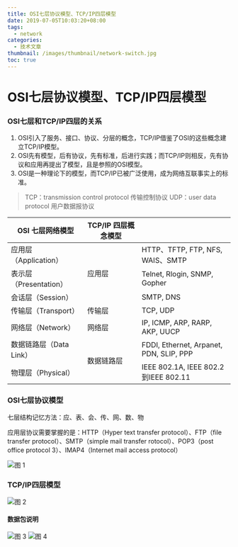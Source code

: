 ```yaml
---
title: OSI七层协议模型、TCP/IP四层模型
date: 2019-07-05T10:03:20+08:00
tags:
  - network
categories:
  - 技术文章
thumbnail: /images/thumbnail/network-switch.jpg
toc: true
---
```


# OSI七层协议模型、TCP/IP四层模型
<!--more-->

### OSI七层和TCP/IP四层的关系

1.  OSI引入了服务、接口、协议、分层的概念，TCP/IP借鉴了OSI的这些概念建立TCP/IP模型。
2.  OSI先有模型，后有协议，先有标准，后进行实践；而TCP/IP则相反，先有协议和应用再提出了模型，且是参照的OSI模型。
3.  OSI是一种理论下的模型，而TCP/IP已被广泛使用，成为网络互联事实上的标准。

> TCP：transmission control protocol 传输控制协议
> UDP：user data protocol 用户数据报协议

<table>
	<thead>
		<tr>
			<th>OSI 七层网络模型 </th>
			<th>TCP/IP 四层概念模型 </th>
			<th> </th>
		</tr>
	</thead>
	<tbody>
		<tr>
			<td>应用层（Application）</td>
			<td rowspan="3">应用层 </td>
			<td>HTTP、TFTP, FTP, NFS, WAIS、SMTP </td>
		</tr>
		<tr>
			<td>表示层（Presentation）</td>
			<td>Telnet, Rlogin, SNMP, Gopher </td>
		</tr>
		<tr>
			<td>会话层（Session）</td>
			<td>SMTP, DNS </td>
		</tr>
		<tr>
			<td>传输层（Transport）</td>
			<td>传输层 </td>
			<td> TCP, UDP</td>
		</tr>
		<tr>
			<td>网络层（Network）</td>
			<td> 网络层</td>
			<td> IP, ICMP, ARP, RARP, AKP, UUCP</td>
		</tr>
		<tr>
			<td>数据链路层（Data Link）</td>
			<td rowspan="2">数据链路层 </td>
			<td> FDDI, Ethernet, Arpanet, PDN, SLIP, PPP</td>
		</tr>
		<tr>
			<td>物理层（Physical）</td>
			<td>IEEE 802.1A, IEEE 802.2到IEEE 802.11 </td>
		</tr>
	</tbody>
</table>


### OSI七层协议模型

七层结构记忆方法：应、表、会、传、网、数、物

应用层协议需要掌握的是：HTTP（Hyper text transfer protocol）、FTP（file transfer protocol）、SMTP（simple mail transfer rotocol）、POP3（post office protocol 3）、IMAP4（Internet mail access protocol）

![图 1 ](/images/network/图1.jpeg)

### TCP/IP四层模型

![图 2 ](/images/network/图2.jpeg)

#### 数据包说明

![图 3 ](/images/network/图3.gif)
![图 4 ](/images/network/图4.jpeg)
